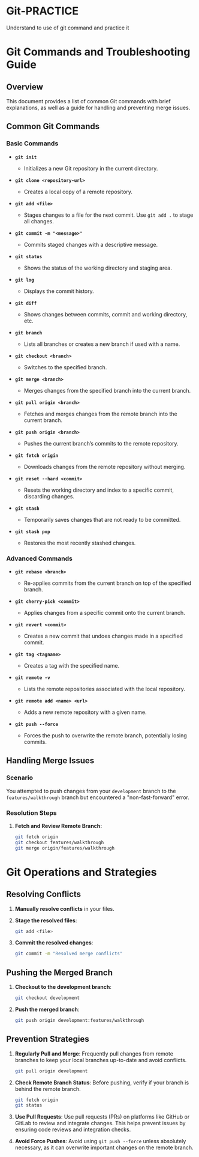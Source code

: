# Git-PRACTICE
Understand to use of git command and practice it

# Git Commands and Troubleshooting Guide

## Overview

This document provides a list of common Git commands with brief explanations, as well as a guide for handling and preventing merge issues.

## Common Git Commands

### Basic Commands

- **`git init`**
  - Initializes a new Git repository in the current directory.
  
- **`git clone <repository-url>`**
  - Creates a local copy of a remote repository.

- **`git add <file>`**
  - Stages changes to a file for the next commit. Use `git add .` to stage all changes.

- **`git commit -m "<message>"`**
  - Commits staged changes with a descriptive message.

- **`git status`**
  - Shows the status of the working directory and staging area.

- **`git log`**
  - Displays the commit history.

- **`git diff`**
  - Shows changes between commits, commit and working directory, etc.

- **`git branch`**
  - Lists all branches or creates a new branch if used with a name.

- **`git checkout <branch>`**
  - Switches to the specified branch.

- **`git merge <branch>`**
  - Merges changes from the specified branch into the current branch.

- **`git pull origin <branch>`**
  - Fetches and merges changes from the remote branch into the current branch.

- **`git push origin <branch>`**
  - Pushes the current branch’s commits to the remote repository.

- **`git fetch origin`**
  - Downloads changes from the remote repository without merging.

- **`git reset --hard <commit>`**
  - Resets the working directory and index to a specific commit, discarding changes.

- **`git stash`**
  - Temporarily saves changes that are not ready to be committed.

- **`git stash pop`**
  - Restores the most recently stashed changes.

### Advanced Commands

- **`git rebase <branch>`**
  - Re-applies commits from the current branch on top of the specified branch.

- **`git cherry-pick <commit>`**
  - Applies changes from a specific commit onto the current branch.

- **`git revert <commit>`**
  - Creates a new commit that undoes changes made in a specified commit.

- **`git tag <tagname>`**
  - Creates a tag with the specified name.

- **`git remote -v`**
  - Lists the remote repositories associated with the local repository.

- **`git remote add <name> <url>`**
  - Adds a new remote repository with a given name.

- **`git push --force`**
  - Forces the push to overwrite the remote branch, potentially losing commits.

## Handling Merge Issues

### Scenario

You attempted to push changes from your `development` branch to the `features/walkthrough` branch but encountered a "non-fast-forward" error.

### Resolution Steps

1. **Fetch and Review Remote Branch:**
   ```bash
   git fetch origin
   git checkout features/walkthrough
   git merge origin/features/walkthrough

# Git Operations and Strategies

## Resolving Conflicts

1. **Manually resolve conflicts** in your files.

2. **Stage the resolved files**:
    ```bash
    git add <file>
    ```

3. **Commit the resolved changes**:
    ```bash
    git commit -m "Resolved merge conflicts"
    ```

## Pushing the Merged Branch

1. **Checkout to the development branch**:
    ```bash
    git checkout development
    ```

2. **Push the merged branch**:
    ```bash
    git push origin development:features/walkthrough
    ```

## Prevention Strategies

1. **Regularly Pull and Merge**:
    Frequently pull changes from remote branches to keep your local branches up-to-date and avoid conflicts.
    ```bash
    git pull origin development
    ```

2. **Check Remote Branch Status**:
    Before pushing, verify if your branch is behind the remote branch.
    ```bash
    git fetch origin
    git status
    ```

3. **Use Pull Requests**:
    Use pull requests (PRs) on platforms like GitHub or GitLab to review and integrate changes. This helps prevent issues by ensuring code reviews and integration checks.

4. **Avoid Force Pushes**:
    Avoid using `git push --force` unless absolutely necessary, as it can overwrite important changes on the remote branch.
